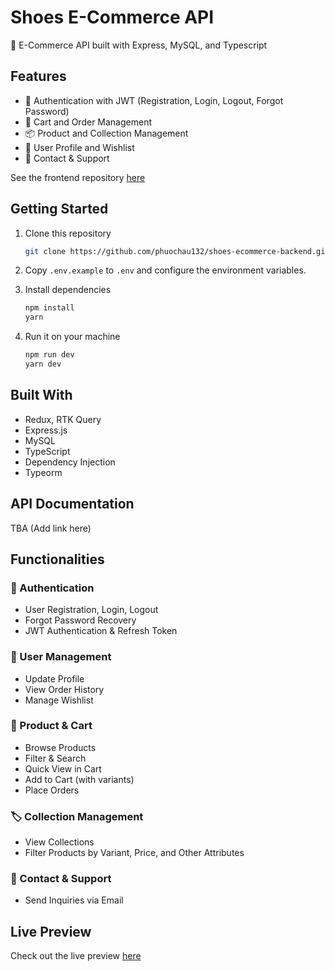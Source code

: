 
# Shoes E-Commerce API

🛒 E-Commerce API built with Express, MySQL, and Typescript

## Features

- 🔑 Authentication with JWT (Registration, Login, Logout, Forgot Password)
- 🛒 Cart and Order Management
- 📦 Product and Collection Management
- 👤 User Profile and Wishlist
- 📧 Contact & Support

See the frontend repository [here](https://github.com/phuochau132/shoes-ecommerce-frontend)

## Getting Started

1. Clone this repository

    ```bash
    git clone https://github.com/phuochau132/shoes-ecommerce-backend.git
    ```

2. Copy `.env.example` to `.env` and configure the environment variables.

3. Install dependencies

    ```bash
    npm install
    yarn
    ```

4. Run it on your machine

    ```bash
    npm run dev
    yarn dev
    ```

## Built With

- Redux, RTK Query
- Express.js
- MySQL
- TypeScript
- Dependency Injection
- Typeorm

## API Documentation

TBA (Add link here)

## Functionalities

### 🔐 Authentication
- User Registration, Login, Logout
- Forgot Password Recovery
- JWT Authentication & Refresh Token

### 👤 User Management
- Update Profile
- View Order History
- Manage Wishlist

### 🛒 Product & Cart
- Browse Products
- Filter & Search
- Quick View in Cart
- Add to Cart (with variants)
- Place Orders

### 🏷 Collection Management
- View Collections
- Filter Products by Variant, Price, and Other Attributes

### 📧 Contact & Support
- Send Inquiries via Email

## Live Preview

Check out the live preview [here](https://shoes-ecommerce-frontend.onrender.com/)
```

